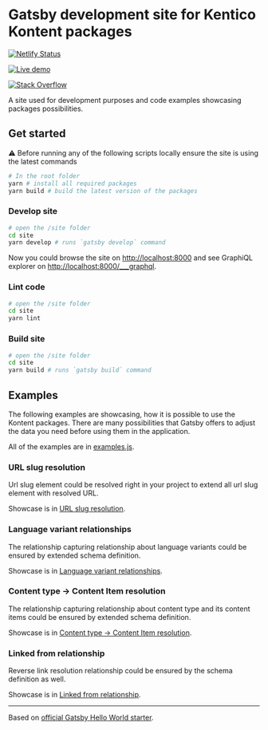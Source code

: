 # Gatsby development site for Kentico Kontent packages

[![Netlify Status](https://api.netlify.com/api/v1/badges/38156dde-2114-4957-9004-7988b22979c3/deploy-status)](https://app.netlify.com/sites/gatsby-starter-kontent-hello-world/deploys)

[![Live demo](https://img.shields.io/badge/-Live%20Demo-brightgreen.svg)](https://gatsby-starter-kontent-hello-world.netlify.com/)

[![Stack Overflow](https://img.shields.io/badge/Stack%20Overflow-ASK%20NOW-FE7A16.svg?logo=stackoverflow&logoColor=white)](https://stackoverflow.com/tags/kentico-kontent)

A site used for development purposes and code examples showcasing packages possibilities.

## Get started

:warning: Before running any of the following scripts locally ensure the site is using the latest commands

```sh
# In the root folder
yarn # install all required packages
yarn build # build the latest version of the packages

```

### Develop site

```sh
# open the /site folder
cd site
yarn develop # runs `gatsby develop` command
```

Now you could browse the site on <http://localhost:8000> and see GraphiQL explorer on <http://localhost:8000/___graphql>.

### Lint code

```sh
# open the /site folder
cd site
yarn lint
```

### Build site

```sh
# open the /site folder
cd site
yarn build # runs `gatsby build` command
```

## Examples

The following examples are showcasing, how it is possible to use the Kontent packages. There are many possibilities that Gatsby offers to adjust the data you need before using them in the application.

All of the examples are in [examples.js](examples.js).

### URL slug resolution

Url slug element could be resolved right in your project to extend all url slug element with resolved URL.

Showcase is in [URL slug resolution](./example-resolve-url-slugs.js).

### Language variant relationships

The relationship capturing relationship about language variants could be ensured by extended schema definition.

Showcase is in [Language variant relationships](./example-languages-link.js).

### Content type -> Content Item resolution

The relationship capturing relationship about content type and its content items could be ensured by extended schema definition.

Showcase is in [Content type -> Content Item resolution](./example-type-items-link.js).

### Linked from relationship

Reverse link resolution relationship could be ensured by the schema definition as well.

Showcase is in [Linked from relationship](./example-used-by-content-item-link.js).

---

Based on [official Gatsby Hello World starter](https://github.com/gatsbyjs/gatsby-starter-hello-world).
